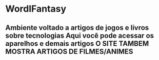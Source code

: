 # WordlFantasy
Ambiente voltado a artigos de jogos e livros sobre tecnologias
Aqui você pode acessar os aparelhos e demais artigos
O SITE TAMBEM MOSTRA ARTIGOS DE FILMES/ANIMES
------------------------------------------------
